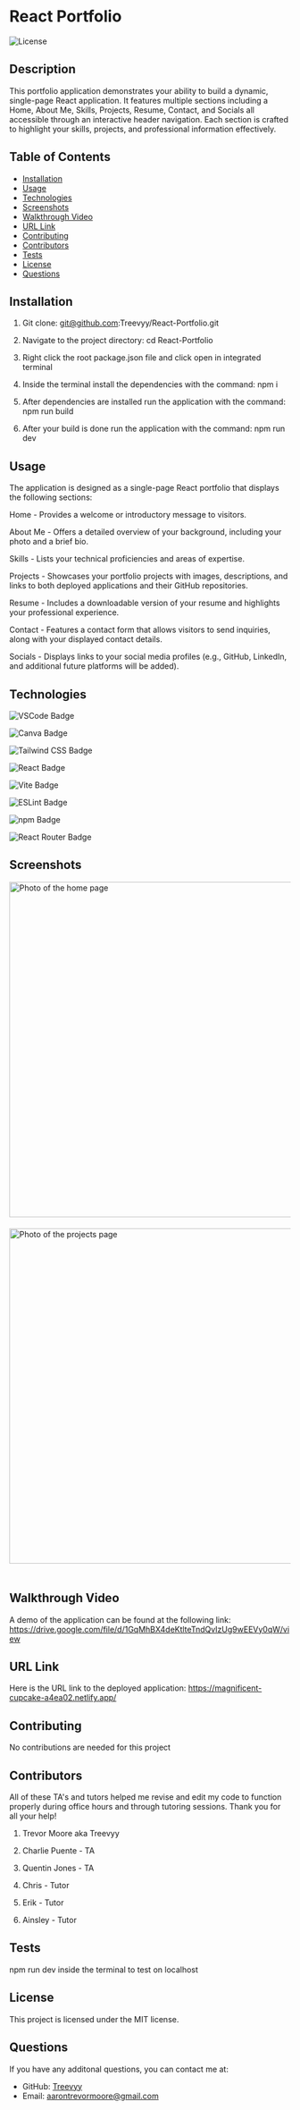 # React Portfolio

  ![License](https://img.shields.io/badge/License-MIT-blue.svg)

  ## Description
  This portfolio application demonstrates your ability to build a dynamic, single-page React application. It features multiple sections including a Home, About Me, Skills, Projects, Resume, Contact, and Socials all accessible through an interactive header navigation. Each section is crafted to highlight your skills, projects, and professional information effectively.

  ## Table of Contents
  - [Installation](#installation)
  - [Usage](#usage)
  - [Technologies](#technologies)
  - [Screenshots](#screenshots)
  - [Walkthrough Video](#walkthrough-video)
  - [URL Link](#url-link)
  - [Contributing](#contributing)
  - [Contributors](#contributors)
  - [Tests](#tests)
  - [License](#license)
  - [Questions](#questions)

  ## Installation
  
  1. Git clone: git@github.com:Treevyy/React-Portfolio.git

  2. Navigate to the project directory: cd React-Portfolio

  3. Right click the root package.json file and click open in integrated terminal

  4. Inside the terminal install the dependencies with the command: npm i

  5. After dependencies are installed run the application with the command: npm run build

  6. After your build is done run the application with the command: npm run dev

  ## Usage
  
  The application is designed as a single-page React portfolio that displays the following sections:

  Home - 
  Provides a welcome or introductory message to visitors.

  About Me - 
  Offers a detailed overview of your background, including your photo and a brief bio.

  Skills - 
  Lists your technical proficiencies and areas of expertise.

  Projects - 
  Showcases your portfolio projects with images, descriptions, and links to both deployed applications and their GitHub repositories.

  Resume - 
  Includes a downloadable version of your resume and highlights your professional experience.

  Contact - 
  Features a contact form that allows visitors to send inquiries, along with your displayed contact details.

  Socials - 
  Displays links to your social media profiles (e.g., GitHub, LinkedIn, and additional future platforms will be added).

  ## Technologies
 ![VSCode Badge](https://img.shields.io/badge/VSCode-0078D4?style=for-the-badge&logo=visual%20studio%20code&logoColor=white)

 ![Canva Badge](https://img.shields.io/badge/Canva-%2300C4CC.svg?&style=for-the-badge&logo=Canva&logoColor=white)

 ![Tailwind CSS Badge](https://img.shields.io/badge/Tailwind_CSS-38B2AC?style=for-the-badge&logo=tailwind-css&logoColor=white)

 ![React Badge](https://img.shields.io/badge/React-20232A?style=for-the-badge&logo=react&logoColor=61DAFB)

 ![Vite Badge](https://img.shields.io/badge/Vite-B73BFE?style=for-the-badge&logo=vite&logoColor=FFD62E)

 ![ESLint Badge](https://img.shields.io/badge/eslint-3A33D1?style=for-the-badge&logo=eslint&logoColor=white)

 ![npm Badge](https://img.shields.io/badge/npm-CB3837?style=for-the-badge&logo=npm&logoColor=white)

 ![React Router Badge](https://img.shields.io/badge/React_Router-CA4245?style=for-the-badge&logo=react-router&logoColor=white)

  ## Screenshots
  
  <img src="markdown/homepagescreenshot.png" alt="Photo of the home page" width="600" style="margin-bottom: 20px;">

  <img src="markdown/projectspagescreenshot.png" alt="Photo of the projects page" width="600" style="margin-bottom: 20px;">
  
  ## Walkthrough Video
  A demo of the application can be found at the following link: https://drive.google.com/file/d/1GqMhBX4deKtlteTndQvIzUg9wEEVy0qW/view

  ## URL Link
   Here is the URL link to the deployed application: 
   https://magnificent-cupcake-a4ea02.netlify.app/
  
  ## Contributing
  No contributions are needed for this project

  ## Contributors
  All of these TA's and tutors helped me revise and edit my code to function properly during office hours and through tutoring sessions. Thank you for all your help!

  1. Trevor Moore aka Treevyy

  2. Charlie Puente - TA

  3. Quentin Jones - TA

  4. Chris - Tutor

  5. Erik - Tutor

  6. Ainsley - Tutor

  ## Tests
  npm run dev inside the terminal to test on localhost

  ## License
  
  This project is licensed under the MIT license.

  ## Questions
  If you have any additonal questions, you can contact me at:
  - GitHub: [Treevyy](https://github.com/Treevyy)
  - Email: [aarontrevormoore@gmail.com](mailto:aarontrevormoore@gmail.com)
